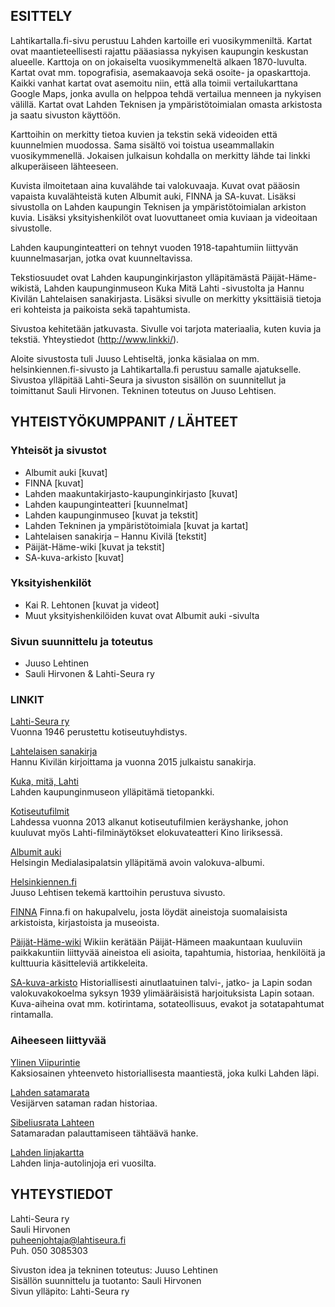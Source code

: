 ## ESITTELY

Lahtikartalla.fi-sivu perustuu Lahden kartoille eri vuosikymmeniltä. Kartat ovat maantieteellisesti rajattu pääasiassa nykyisen kaupungin keskustan alueelle. Karttoja on on jokaiselta vuosikymmeneltä alkaen 1870-luvulta. Kartat ovat mm. topografisia, asemakaavoja sekä osoite- ja opaskarttoja. Kaikki vanhat kartat ovat asemoitu niin, että alla toimii vertailukarttana Google Maps, jonka avulla on helppoa tehdä vertailua menneen ja nykyisen välillä. Kartat ovat Lahden Teknisen ja ympäristötoimialan omasta arkistosta ja saatu sivuston käyttöön.

Karttoihin on merkitty tietoa kuvien ja tekstin sekä videoiden että kuunnelmien muodossa. Sama sisältö voi toistua useammallakin vuosikymmenellä. Jokaisen julkaisun kohdalla on merkitty lähde tai linkki alkuperäiseen lähteeseen.

Kuvista ilmoitetaan aina kuvalähde tai valokuvaaja. Kuvat ovat pääosin vapaista kuvalähteistä kuten Albumit auki, FINNA ja SA-kuvat. Lisäksi sivustolla on Lahden kaupungin Teknisen ja ympäristötoimialan arkiston kuvia. Lisäksi yksityishenkilöt ovat luovuttaneet omia kuviaan ja videoitaan sivustolle.

Lahden kaupunginteatteri on tehnyt vuoden 1918-tapahtumiin liittyvän kuunnelmasarjan, jotka ovat kuunneltavissa.

Tekstiosuudet ovat Lahden kaupunginkirjaston ylläpitämästä Päijät-Häme-wikistä, Lahden kaupunginmuseon Kuka Mitä Lahti -sivustolta ja Hannu Kivilän Lahtelaisen sanakirjasta. Lisäksi sivulle on merkitty yksittäisiä tietoja eri kohteista ja paikoista sekä tapahtumista.

Sivustoa kehitetään jatkuvasta. Sivulle voi tarjota materiaalia, kuten kuvia ja tekstiä. Yhteystiedot (http://www.linkki/).

Aloite sivustosta tuli Juuso Lehtiseltä, jonka käsialaa on mm. helsinkiennen.fi-sivusto ja Lahtikartalla.fi perustuu samalle ajatukselle. Sivustoa ylläpitää Lahti-Seura ja sivuston sisällön on suunnitellut ja toimittanut Sauli Hirvonen.
Tekninen toteutus on Juuso Lehtisen.

## YHTEISTYÖKUMPPANIT / LÄHTEET

### Yhteisöt ja sivustot

* Albumit auki [kuvat]
* FINNA [kuvat]
* Lahden maakuntakirjasto-kaupunginkirjasto [kuvat]
* Lahden kaupunginteatteri [kuunnelmat]
* Lahden kaupunginmuseo [kuvat ja tekstit]
* Lahden Tekninen ja ympäristötoimiala [kuvat ja kartat]
* Lahtelaisen sanakirja – Hannu Kivilä [tekstit]
* Päijät-Häme-wiki [kuvat ja tekstit]
* SA-kuva-arkisto [kuvat]

### Yksityishenkilöt

* Kai R. Lehtonen [kuvat ja videot]
* Muut yksityishenkilöiden kuvat ovat Albumit auki -sivulta

### Sivun suunnittelu ja toteutus

* Juuso Lehtinen
* Sauli Hirvonen & Lahti-Seura ry

### LINKIT

[Lahti-Seura ry](http://www.lahtiseura.fi/)<br>
Vuonna 1946 perustettu kotiseutuyhdistys.

[Lahtelaisen sanakirja](http://www.lahtiseura.fi/julkaisut/hannu-kivila-lahtelaisen-sanakirja/)<br>
Hannu Kivilän kirjoittama ja vuonna 2015 julkaistu sanakirja.

[Kuka, mitä, Lahti](http://www.lahdenmuseot.fi/kuka-mita-lahti/etusivu/)<br>
Lahden kaupunginmuseon ylläpitämä tietopankki.

[Kotiseutufilmit](http://kinoiiris.com/elokuvakeskus/lahti-filmit/)<br>
Lahdessa vuonna 2013 alkanut kotiseutufilmien keräyshanke, johon kuuluvat myös Lahti-filminäytökset elokuvateatteri Kino Iiriksessä.

[Albumit auki](https://albumitauki.fi/group/lahti)<br>
Helsingin Medialasipalatsin ylläpitämä avoin valokuva-albumi. 

[Helsinkiennen.fi](http://www.helsinkiennen.fi)<br>
Juuso Lehtisen tekemä karttoihin perustuva sivusto.

[FINNA](https://www.finna.fi/)
Finna.fi on hakupalvelu, josta löydät aineistoja suomalaisista arkistoista, kirjastoista ja museoista.

[Päijät-Häme-wiki](http://www.paijat-hamewiki.fi/)
Wikiin kerätään Päijät-Hämeen maakuntaan kuuluviin paikkakuntiin liittyvää aineistoa eli asioita, tapahtumia, historiaa, henkilöitä ja kulttuuria käsitteleviä artikkeleita.

[SA-kuva-arkisto](http://sa-kuva.fi/)
Historiallisesti ainutlaatuinen talvi-, jatko- ja Lapin sodan valokuvakokoelma syksyn 1939 ylimääräisistä harjoituksista Lapin sotaan. Kuva-aiheina ovat mm. kotirintama, sotateollisuus, evakot ja sotatapahtumat rintamalla.

### Aiheeseen liittyvää

[Ylinen Viipurintie](http://www.lahenlehti.net/?p=7762)<br>
Kaksiosainen yhteenveto historiallisesta maantiestä, joka kulki Lahden läpi.

[Lahden satamarata](http://www.lahenlehti.net/?p=6128)<br>
Vesijärven sataman radan historiaa.

[Sibeliusrata Lahteen](http://www.topparoikka.net/mytajaisten-varikko/sibeliusrata-lahteen/)<br>
Satamaradan palauttamiseen tähtäävä hanke.

[Lahden linjakartta](https://www.google.com/maps/d/viewer?mid=12CifqxeYSh8vvk2hfXl1CoA8pVI&ll=60.970186494847795%2C25.666594499999974&z=10)<br>
Lahden linja-autolinjoja eri vuosilta.

## YHTEYSTIEDOT

Lahti-Seura ry <br>
Sauli Hirvonen <br>
puheenjohtaja@lahtiseura.fi <br>
Puh. 050 3085303 <br>

Sivuston idea ja tekninen toteutus: Juuso Lehtinen <br>
Sisällön suunnittelu ja tuotanto: Sauli Hirvonen <br>
Sivun ylläpito: Lahti-Seura ry <br>
